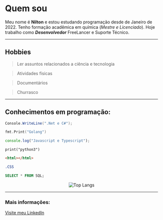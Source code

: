# Quem sou

Meu nome é **Nilton** e estou estudando programação desde de Janeiro de 2022. Tenho formação acadêmica em química (*Mestre e Licenciado*). Hoje trabalho como ***Desenvolvedor*** FreeLancer e Suporte Técnico.

------------------------

## Hobbies

> Ler assuntos relacionados a ciência e tecnologia

> Atividades físicas

> Documentários

> Churrasco



----------------------

## Conhecimentos em programação:

~~~C#
Console.WriteLine(".Net e C#");
~~~

~~~go
fmt.Print("Golang")
~~~

~~~javascript
console.log("Javascript e Typescript");
~~~

~~~python3
print("python3")
~~~

~~~html
<html></html>
~~~

~~~CSS
.CSS
~~~

~~~SQL
SELECT * FROM SQL;
~~~

<div style="text-align: center;">

![Top Langs](https://github-readme-stats-git-masterrstaa-rickstaa.vercel.app/api/top-langs/?username=niltongc&bg_color=000&border_color=30A3DC&title_color=E94D5F&text_color=FFF)

</div>

---------------------------------
### Mais informações:
[Visite meu LinkedIn](www.linkedin.com/in/nilton-goncalves-da-cruz)


